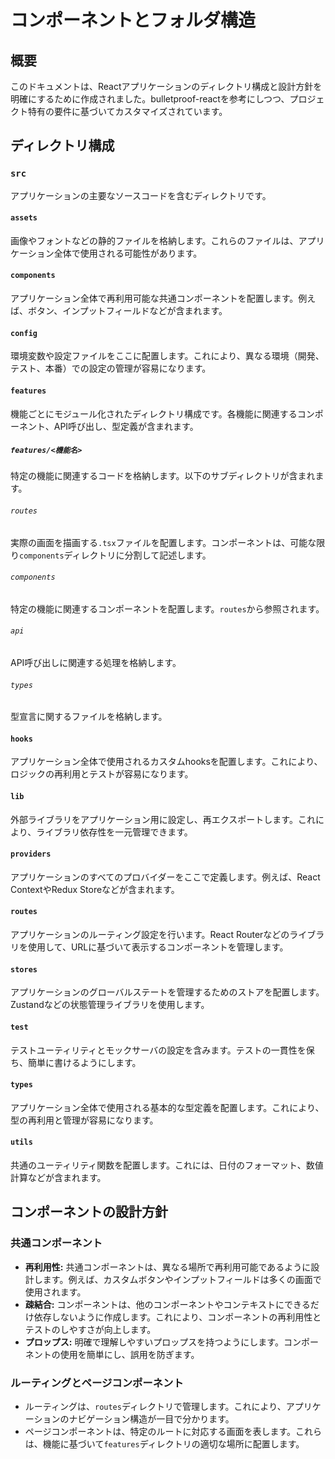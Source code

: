 # コンポーネントとフォルダ構造

## 概要

このドキュメントは、Reactアプリケーションのディレクトリ構成と設計方針を明確にするために作成されました。bulletproof-reactを参考にしつつ、プロジェクト特有の要件に基づいてカスタマイズされています。

## ディレクトリ構成

### `src`

アプリケーションの主要なソースコードを含むディレクトリです。

#### `assets`

画像やフォントなどの静的ファイルを格納します。これらのファイルは、アプリケーション全体で使用される可能性があります。

#### `components`

アプリケーション全体で再利用可能な共通コンポーネントを配置します。例えば、ボタン、インプットフィールドなどが含まれます。

#### `config`

環境変数や設定ファイルをここに配置します。これにより、異なる環境（開発、テスト、本番）での設定の管理が容易になります。

#### `features`

機能ごとにモジュール化されたディレクトリ構成です。各機能に関連するコンポーネント、API呼び出し、型定義が含まれます。

##### `features/<機能名>`

特定の機能に関連するコードを格納します。以下のサブディレクトリが含まれます。

###### `routes`

実際の画面を描画する`.tsx`ファイルを配置します。コンポーネントは、可能な限り`components`ディレクトリに分割して記述します。

###### `components`

特定の機能に関連するコンポーネントを配置します。`routes`から参照されます。

###### `api`

API呼び出しに関連する処理を格納します。

###### `types`

型宣言に関するファイルを格納します。

#### `hooks`

アプリケーション全体で使用されるカスタムhooksを配置します。これにより、ロジックの再利用とテストが容易になります。

#### `lib`

外部ライブラリをアプリケーション用に設定し、再エクスポートします。これにより、ライブラリ依存性を一元管理できます。

#### `providers`

アプリケーションのすべてのプロバイダーをここで定義します。例えば、React ContextやRedux Storeなどが含まれます。

#### `routes`

アプリケーションのルーティング設定を行います。React Routerなどのライブラリを使用して、URLに基づいて表示するコンポーネントを管理します。

#### `stores`

アプリケーションのグローバルステートを管理するためのストアを配置します。Zustandなどの状態管理ライブラリを使用します。

#### `test`

テストユーティリティとモックサーバの設定を含みます。テストの一貫性を保ち、簡単に書けるようにします。

#### `types`

アプリケーション全体で使用される基本的な型定義を配置します。これにより、型の再利用と管理が容易になります。

#### `utils`

共通のユーティリティ関数を配置します。これには、日付のフォーマット、数値計算などが含まれます。

## コンポーネントの設計方針

### 共通コンポーネント

- **再利用性:** 共通コンポーネントは、異なる場所で再利用可能であるように設計します。例えば、カスタムボタンやインプットフィールドは多くの画面で使用されます。
- **疎結合:** コンポーネントは、他のコンポーネントやコンテキストにできるだけ依存しないように作成します。これにより、コンポーネントの再利用性とテストのしやすさが向上します。
- **プロップス:** 明確で理解しやすいプロップスを持つようにします。コンポーネントの使用を簡単にし、誤用を防ぎます。

### ルーティングとページコンポーネント

- ルーティングは、`routes`ディレクトリで管理します。これにより、アプリケーションのナビゲーション構造が一目で分かります。
- ページコンポーネントは、特定のルートに対応する画面を表します。これらは、機能に基づいて`features`ディレクトリの適切な場所に配置します。
